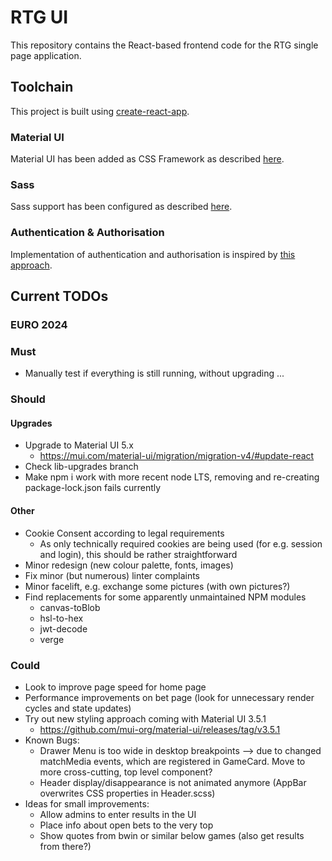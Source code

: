 # RTG UI

This repository contains the React-based frontend code for the RTG single page application.

## Toolchain

This project is built using [create-react-app](https://github.com/facebookincubator/create-react-app).

### Material UI

Material UI has been added as CSS Framework as described [here](https://stackoverflow.com/a/44197904).

### Sass

Sass support has been configured as described [here](https://create-react-app.dev/docs/adding-a-sass-stylesheet).

### Authentication & Authorisation

Implementation of authentication and authorisation is inspired by [this approach](https://reacttraining.com/react-router/web/example/auth-workflow).

## Current TODOs

### EURO 2024

### Must
* Manually test if everything is still running, without upgrading ...

### Should

#### Upgrades
* Upgrade to Material UI 5.x
  * https://mui.com/material-ui/migration/migration-v4/#update-react
* Check lib-upgrades branch
* Make npm i work with more recent node LTS, removing and re-creating package-lock.json fails currently

#### Other
* Cookie Consent according to legal requirements
  * As only technically required cookies are being used (for e.g. session and login), this should be rather straightforward
* Minor redesign (new colour palette, fonts, images)
* Fix minor (but numerous) linter complaints
* Minor facelift, e.g. exchange some pictures (with own pictures?)
* Find replacements for some apparently unmaintained NPM modules
    * canvas-toBlob
    * hsl-to-hex
    * jwt-decode
    * verge

### Could

* Look to improve page speed for home page
* Performance improvements on bet page (look for unnecessary render cycles and state updates)
* Try out new styling approach coming with Material UI 3.5.1
    * https://github.com/mui-org/material-ui/releases/tag/v3.5.1
* Known Bugs:
  * Drawer Menu is too wide in desktop breakpoints --> due to changed matchMedia events, which are registered in GameCard. Move to more cross-cutting, top level component?
  * Header display/disappearance is not animated anymore (AppBar overwrites CSS properties in Header.scss)
* Ideas for small improvements:
  * Allow admins to enter results in the UI
  * Place info about open bets to the very top
  * Show quotes from bwin or similar below games (also get results from there?)